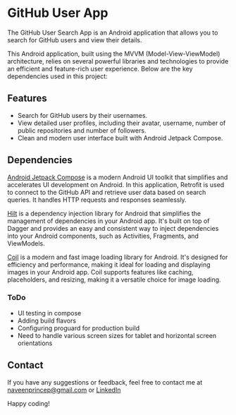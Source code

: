 # GitHub User App

The GitHub User Search App is an Android application that allows you to search for GitHub users and view their details.

This Android application, built using the MVVM (Model-View-ViewModel) architecture, relies on several powerful libraries and technologies to provide an efficient and feature-rich user experience. Below are the key dependencies used in this project:


## Features

- Search for GitHub users by their usernames.
- View detailed user profiles, including their avatar, username, number of public repositories and number of followers.
- Clean and modern user interface built with Android Jetpack Compose.


## Dependencies

[Android Jetpack Compose](https://developer.android.com/jetpack/compose) is a modern Android UI toolkit that simplifies and accelerates UI development on Android. In this application, Retrofit is used to connect to the GitHub API and retrieve user data based on search queries. It handles HTTP requests and responses seamlessly.

[Hilt](https://developer.android.com/training/dependency-injection/hilt-android) is a dependency injection library for Android that simplifies the management of dependencies in your Android app. It's built on top of Dagger and provides an easy and consistent way to inject dependencies into your Android components, such as Activities, Fragments, and ViewModels.

[Coil](https://coil-kt.github.io/coil/) is a modern and fast image loading library for Android. It's designed for efficiency and performance, making it ideal for loading and displaying images in your Android app. Coil supports features like caching, placeholders, and resizing, making it a versatile choice for image loading.


### ToDo
- UI testing in compose
- Adding build flavors
- Configuring proguard for production build
- Need to handle various screen sizes for tablet and horizontal screen orientations


## Contact

If you have any suggestions or feedback, feel free to contact me at naveenprincep@gmail.com or [LinkedIn](https://www.linkedin.com/in/naveenprincep/)

Happy coding!


